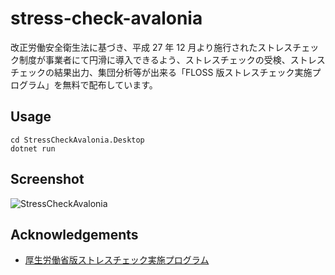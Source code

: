 # stress-check-avalonia

改正労働安全衛生法に基づき、平成 27 年 12 月より施行されたストレスチェック制度が事業者にて円滑に導入できるよう、ストレスチェックの受検、ストレスチェックの結果出力、集団分析等が出来る「FLOSS 版ストレスチェック実施プログラム」を無料で配布しています。

## Usage

```consol
cd StressCheckAvalonia.Desktop
dotnet run
```

## Screenshot

![StressCheckAvalonia](https://github.com/i0z0m/stress-check-avalonia/assets/8271553/e16c1733-96d6-45fe-8ffb-4ce2b381b39c)

## Acknowledgements

- [厚生労働省版ストレスチェック実施プログラム](https://stresscheck.mhlw.go.jp/)
